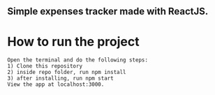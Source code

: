 ## Simple expenses tracker made with ReactJS.
# How to run the project
```
Open the terminal and do the following steps:
1) Clone this repository
2) inside repo folder, run npm install
3) after installing, run npm start
View the app at localhost:3000.
```
